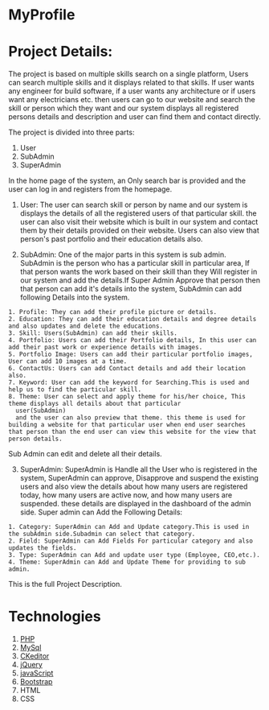 # MyProfile
 
# Project Details:

  The project is based on multiple skills search on a single platform, Users can search multiple skills and it displays related to that skills.
   If user wants any engineer for build software, if a user wants any architecture or if users want any electricians etc. then users can go to our website and search the skill or person which they want and our system displays all registered persons details and description and user can find them and contact directly.
   
   The project is divided into three parts:
   1) User
   2) SubAdmin
   3) SuperAdmin
   
   In the home page of the system, an Only search bar is provided and the user can log in and registers from the homepage.
   
  1) User:
    The user can search skill or person by name and our system is displays the details of all the registered users of that particular skill.
    the user can also visit their website which is built in our system and contact them by their details provided on their website.
    Users can also view that person's past portfolio and their education details also.
    
  2) SubAdmin:
    One of the major parts in this system is sub admin.
    SubAdmin is the person who has a particular skill in particular area, If that person wants the work based on their skill than they 
    Will register in our system and add the details.If Super Admin Approve that person then that person can add it's details into the system, SubAdmin can add following Details into the system.
    
    1. Profile: They can add their profile picture or details.
    2. Education: They can add their education details and degree details and also updates and delete the educations.
    3. Skill: Users(SubAdmin) can add their skills.
    4. Portfolio: Users can add their Portfolio details, In this user can add their past work or experience details with images.
    5. Portfolio Image: Users can add their particular portfolio images, User can add 10 images at a time.
    6. ContactUs: Users can add Contact details and add their location also.
    7. Keyword: User can add the keyword for Searching.This is used and help us to find the particular skill.
    8. Theme: User can select and apply theme for his/her choice, This theme displays all details about that particular 
      user(SubAdmin)
      and the user can also preview that theme. this theme is used for building a website for that particular user when end user searches that person than the end user can view this website for the view that person details.
    
  Sub Admin can edit and delete all their details.
  
  3) SuperAdmin:
    SuperAdmin is Handle all the User who is registered in the system, SuperAdmin can approve, Disapprove and suspend the existing users and also view the details about how many users are registered today, how many users are active now, and how many users are suspended. these details are displayed in the dashboard of the admin side.
    Super admin can Add the Following Details:
    
    1. Category: SuperAdmin can Add and Update category.This is used in the subAdmin side.Subadmin can select that category.
    2. Field: SuperAdmin can Add Fields For particular category and also updates the fields.
    3. Type: SuperAdmin can Add and update user type (Employee, CEO,etc.).
    4. Theme: SuperAdmin can Add and Update Theme for providing to sub admin.
    
   This is the full Project Description.
   
 # Technologies
 
   1. [PHP](http://php.net/)
   2. [MySql](https://www.mysql.com/)
   3. [CKeditor](https://ckeditor.com/)
   4. [jQuery](https://jquery.com/)
   5. [javaScript](https://www.javascript.com/)
   6. [Bootstrap](http://getbootstrap.com/)
   7. HTML
   8. CSS
  
